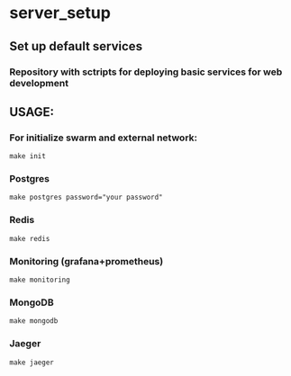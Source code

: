 # server_setup

## Set up default services

### Repository with sctripts for deploying basic services for web development

## USAGE:

### For initialize swarm and external network:
    make init

### Postgres
    make postgres password="your password"

### Redis 
    make redis

### Monitoring (grafana+prometheus)
    make monitoring

### MongoDB
    make mongodb

### Jaeger
    make jaeger